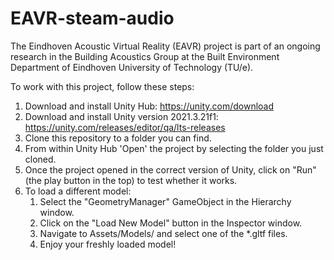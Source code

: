 # EAVR-steam-audio

The Eindhoven Acoustic Virtual Reality (EAVR) project is part of an ongoing research in the Building Acoustics Group at the Built Environment Department of Eindhoven University of Technology (TU/e).

To work with this project, follow these steps:
1. Download and install Unity Hub: https://unity.com/download
2. Download and install Unity version 2021.3.21f1: https://unity.com/releases/editor/qa/lts-releases
3. Clone this repository to a folder you can find. 
4. From within Unity Hub 'Open' the project by selecting the folder you just cloned.
5. Once the project opened in the correct version of Unity, click on "Run" (the play button in the top) to test whether it works.
6. To load a different model:
    1. Select the "GeometryManager" GameObject in the Hierarchy window.
    2. Click on the "Load New Model" button in the Inspector window.
    3. Navigate to Assets/Models/ and select one of the \*.gltf files.
    4. Enjoy your freshly loaded model!

